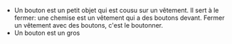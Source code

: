 - Un bouton est un petit objet qui est cousu sur un vêtement. Il sert à le fermer: une chemise est un vêtement qui a des boutons devant. Fermer un vêtement avec des boutons, c'est le boutonner.
- Un bouton est un gros